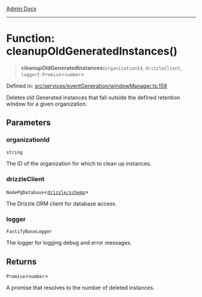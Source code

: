 [Admin Docs](/)

***

# Function: cleanupOldGeneratedInstances()

> **cleanupOldGeneratedInstances**(`organizationId`, `drizzleClient`, `logger`): `Promise`\<`number`\>

Defined in: [src/services/eventGeneration/windowManager.ts:158](https://github.com/Sourya07/talawa-api/blob/61a1911602b2f0aac7635e08ae2918f4f768e8ff/src/services/eventGeneration/windowManager.ts#L158)

Deletes old Generated instances that fall outside the defined retention window
for a given organization.

## Parameters

### organizationId

`string`

The ID of the organization for which to clean up instances.

### drizzleClient

`NodePgDatabase`\<[`drizzle/schema`](../../../../drizzle/schema/README.md)\>

The Drizzle ORM client for database access.

### logger

`FastifyBaseLogger`

The logger for logging debug and error messages.

## Returns

`Promise`\<`number`\>

A promise that resolves to the number of deleted instances.
